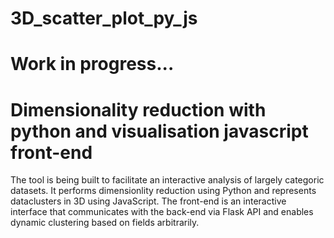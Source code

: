 # 3D_scatter_plot_py_js
# Work in progress...
# Dimensionality reduction with python and visualisation javascript front-end

The tool is being built to facilitate an interactive analysis of largely categoric datasets. It performs dimensionlity reduction using Python and represents dataclusters in 3D using JavaScript. The front-end is an interactive interface that communicates with the back-end via Flask API and enables dynamic clustering based on fields arbitrarily. 
